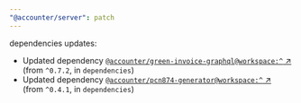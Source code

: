 ```yaml
---
"@accounter/server": patch
---
```

dependencies updates:
  - Updated dependency [`@accounter/green-invoice-graphql@workspace:^` ↗︎](https://www.npmjs.com/package/@accounter/green-invoice-graphql/v/workspace:^) (from `^0.7.2`, in `dependencies`)
  - Updated dependency [`@accounter/pcn874-generator@workspace:^` ↗︎](https://www.npmjs.com/package/@accounter/pcn874-generator/v/workspace:^) (from `^0.4.1`, in `dependencies`)
